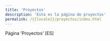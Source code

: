 ```yaml
---
title: 'Proyectos'
description: 'Esta es la página de proyectos'
permalink: /{{locale}}/proyectos/index.html
---
```


Página 'Proyectos' [ES]